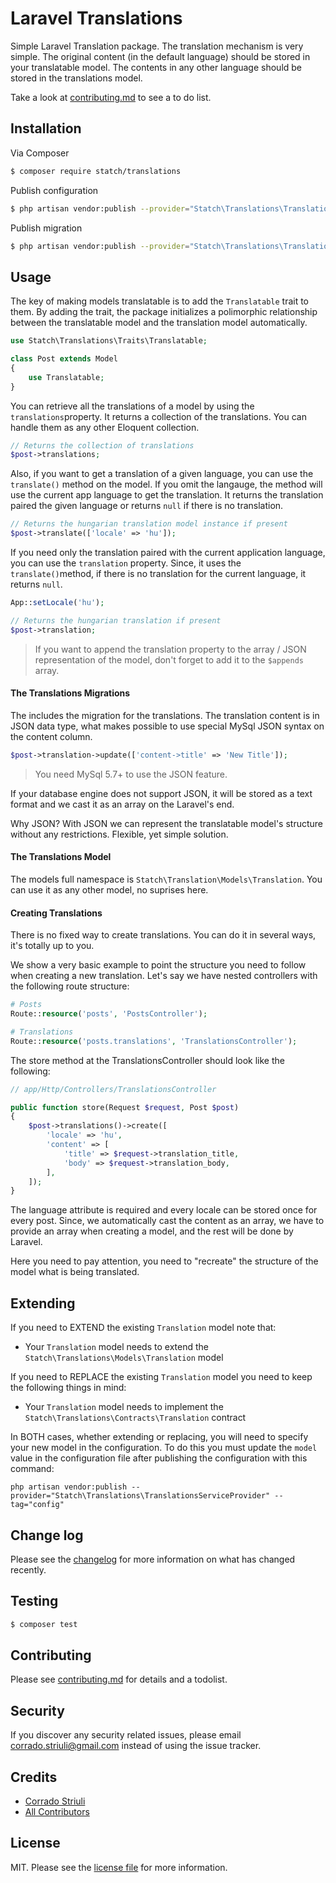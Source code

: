 # Laravel Translations

Simple Laravel Translation package.
The translation mechanism is very simple. The original content (in the default language) should be stored in your translatable model. The contents in any other language should be stored in the translations model.

Take a look at [contributing.md](contributing.md) to see a to do list.

## Installation

Via Composer

``` bash
$ composer require statch/translations
```

Publish configuration

```bash
$ php artisan vendor:publish --provider="Statch\Translations\TranslationsServiceProvider" --tag="config"
```

Publish migration

```bash
$ php artisan vendor:publish --provider="Statch\Translations\TranslationsServiceProvider" --tag="migrations"
```



## Usage

The key of making models translatable is to add the `Translatable` trait to them. By adding the trait, the package initializes a polimorphic relationship between the translatable model and the translation model automatically.

```php
use Statch\Translations\Traits\Translatable;

class Post extends Model
{
    use Translatable;
}
```

You can retrieve all the translations of a model by using the `translations`property. It returns a collection of the translations. You can handle them as any other Eloquent collection.

```php
// Returns the collection of translations
$post->translations;
```

Also, if you want to get a translation of a given language, you can use the `translate()` method on the model. If you omit the langauge, the method will use the current app language to get the translation. It returns the translation paired the given language or returns `null` if there is no translation.

```php
// Returns the hungarian translation model instance if present
$post->translate(['locale' => 'hu']);
```

If you need only the translation paired with the current application language, you can use the `translation` property. Since, it uses the `translate()`method, if there is no translation for the current language, it returns `null`.

```php
App::setLocale('hu');

// Returns the hungarian translation if present
$post->translation;
```

> If you want to append the translation property to the array / JSON representation of the model, don't forget to add it to the `$appends` array.



#### The Translations Migrations

The includes the migration for the translations. The translation content is in JSON data type, what makes possible to use special MySql JSON syntax on the content column.

```php
$post->translation->update(['content->title' => 'New Title']);
```

> You need MySql 5.7+ to use the JSON feature.

If your database engine does not support JSON, it will be stored as a text format and we cast it as an array on the Laravel's end.

Why JSON? With JSON we can represent the translatable model's structure without any restrictions. Flexible, yet simple solution.



#### The Translations Model

The models full namespace is `Statch\Translation\Models\Translation`. You can use it as any other model, no suprises here.



#### Creating Translations

There is no fixed way to create translations. You can do it in several ways, it's totally up to you.

We show a very basic example to point the structure you need to follow when creating a new translation. Let's say we have nested controllers with the following route structure:

```php
# Posts
Route::resource('posts', 'PostsController');

# Translations
Route::resource('posts.translations', 'TranslationsController');
```

The store method at the TranslationsController should look like the following:

```php
// app/Http/Controllers/TranslationsController

public function store(Request $request, Post $post)
{
    $post->translations()->create([
        'locale' => 'hu',
        'content' => [
            'title' => $request->translation_title,
            'body' => $request->translation_body,
        ],
    ]);
}
```

The language attribute is required and every locale can be stored once for every post. Since, we automatically cast the content as an array, we have to provide an array when creating a model, and the rest will be done by Laravel.

Here you need to pay attention, you need to "recreate" the structure of the model what is being translated.



## Extending

If you need to EXTEND the existing `Translation` model note that:

- Your `Translation` model needs to extend the `Statch\Translations\Models\Translation` model

If you need to REPLACE the existing `Translation` model  you need to keep the following things in mind:

- Your `Translation` model needs to implement the `Statch\Translations\Contracts\Translation` contract

In BOTH cases, whether extending or replacing, you will need to specify your new model in the configuration. To do this you must update the `model` value in the configuration file after publishing the configuration with this command:

```
php artisan vendor:publish --provider="Statch\Translations\TranslationsServiceProvider" --tag="config"
```



## Change log

Please see the [changelog](changelog.md) for more information on what has changed recently.

## Testing

``` bash
$ composer test
```

## Contributing

Please see [contributing.md](contributing.md) for details and a todolist.

## Security

If you discover any security related issues, please email corrado.striuli@gmail.com instead of using the issue tracker.

## Credits

- [Corrado Striuli][link-author]
- [All Contributors][link-contributors]

## License

MIT. Please see the [license file](license.md) for more information.

[link-author]: https://bitbucket.com/statch
[link-contributors]: ../../contributors

